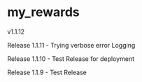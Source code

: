 # my_rewards

v1.1.12

Release 1.1.11 - Trying verbose error Logging

Release 1.1.10 - Test Release for deployment

Release 1.1.9 - Test Release
